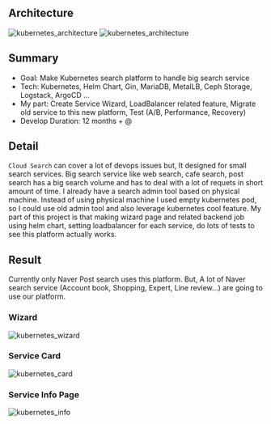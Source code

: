 ## Architecture
![kubernetes_architecture](https://wonhee-image.s3.ap-northeast-2.amazonaws.com/kubernetes_architecture_simple.png)
![kubernetes_architecture](https://wonhee-image.s3.ap-northeast-2.amazonaws.com/kubernetes_architecture_detail.png)

## Summary
* Goal: Make Kubernetes search platform to handle big search service
* Tech: Kubernetes, Helm Chart, Gin, MariaDB, MetalLB, Ceph Storage, Logstack, ArgoCD ...
* My part: Create Service Wizard, LoadBalancer related feature, Migrate old service to this new platform, Test (A/B, Performance, Recovery)
* Develop Duration: 12 months + @

## Detail
 `Cloud Search` can cover a lot of devops issues but, It designed for small search services.
Big search service like web search, cafe search, post search has a big search volume and has to deal with a lot of requets in short amount of time.
I already have a search admin tool based on physical machine.
Instead of using physical machine I used empty kubernetes pod, so I could use old admin tool and also leverage kubernetes cool feature.
My part of this project is that making wizard page and related backend job using helm chart, setting loadbalancer for each service, do lots of tests to see this platform actually works.

## Result
 Currently only Naver Post search uses this platform. But, A lot of Naver search service (Account book, Shopping, Expert, Line review...) are going to use our platform.

### Wizard
![kubernetes_wizard](https://wonhee-image.s3.ap-northeast-2.amazonaws.com/kubernetes_wizard.png)

### Service Card
![kubernetes_card](https://wonhee-image.s3.ap-northeast-2.amazonaws.com/kubernetes_card.png)

### Service Info Page
![kubernetes_info](https://wonhee-image.s3.ap-northeast-2.amazonaws.com/kubernetes_info.png)